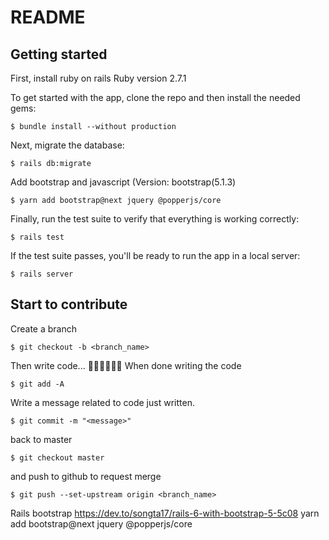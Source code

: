 # README

## Getting started
First, install ruby on rails
Ruby version 2.7.1

To get started with the app, clone the repo and then install the needed gems:
```
$ bundle install --without production
```
Next, migrate the database:
```
$ rails db:migrate
```
Add bootstrap and javascript (Version: bootstrap(5.1.3)
```
$ yarn add bootstrap@next jquery @popperjs/core
```
Finally, run the test suite to verify that everything is working correctly:
```
$ rails test
```
If the test suite passes, you'll be ready to run the app in a local server:
```
$ rails server
```
## Start to contribute
Create a branch
```
$ git checkout -b <branch_name>
```
Then write code...
🤧🥴😵‍💫😮‍💨
When done writing the code
```
$ git add -A
```
Write a message related to code just written.
```
$ git commit -m "<message>"
```
back to master
```
$ git checkout master
```
and push to github to request merge
```
$ git push --set-upstream origin <branch_name>
```

Rails bootstrap
https://dev.to/songta17/rails-6-with-bootstrap-5-5c08
yarn add bootstrap@next jquery @popperjs/core

